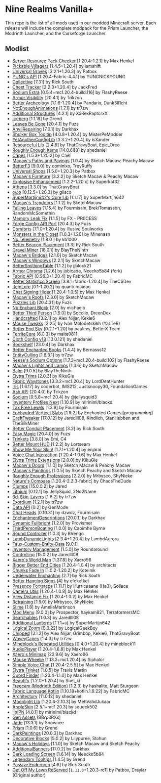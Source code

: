 # Nine Realms Vanilla+

This repo is the list of all mods used in our modded Minecraft server.
Each release will include the complete modpack for the Prism Launcher, the Modrinth Launcher, and the Curseforge Launcher.

## Modlist

- [Server Resource Pack Checker](https://modrinth.com/mod/fCpuZIcM) [1.20.4-1.2.1] by Max Henkel
- [Pickable Villagers](https://modrinth.com/mod/lMRqnKVq) [1.4.5+1.20.4] by iamshift
- [Universal Graves](https://modrinth.com/mod/yn9u3ypm) [3.2.1+1.20.3] by Patbox
- [YUNG's API](https://modrinth.com/mod/Ua7DFN59) [1.20.4-Fabric-4.4.1] by YUNGNICKYOUNG
- [Collective](https://modrinth.com/mod/e0M1UDsY) [7.31] by Rick South
- [Chest Tracker](https://modrinth.com/mod/ni4SrKmq) [2.2.3+1.20.4] by JackFred
- [Sodium Extra](https://modrinth.com/mod/PtjYWJkn) [0.5.4+mc1.20.4-build.116] by FlashyReese
- [Armor Visibility](https://modrinth.com/mod/kvPlmCLX) [20.4.1] by Trikzon
- [Better Archeology](https://modrinth.com/mod/zCh7omyG) [1.1.6-1.20.4] by Pandarix, Dunk3ll1cht
- [NotEnoughAnimations](https://modrinth.com/mod/MPCX6s5C) [1.7.1] by tr7zw
- [Additional Structures](https://modrinth.com/mod/TWsbC6jW) [4.2.1] by XxRexRaptorxX
- [Iceberg](https://modrinth.com/mod/5faXoLqX) [1.1.18] by Grend
- [Leaves Be Gone](https://modrinth.com/mod/AVq17PqV) [20.4.1] by Fuzs
- [AnvilRepairing](https://modrinth.com/mod/gY0sChT6) [7.0.1] by Darkhax
- [Shulker Box Tooltip](https://modrinth.com/mod/2M01OLQq) [4.0.8+1.20.4] by MisterPeModder
- [YetAnotherConfigLib](https://modrinth.com/mod/1eAoo2KR) [3.3.2+1.20.4] by isXander
- [Resourceful Lib](https://modrinth.com/mod/G1hIVOrD) [2.4.8] by ThatGravyBoat, Epic_Oreo
- [Roughly Enough Items](https://modrinth.com/mod/nfn13YXA) [14.0.688] by shedaniel
- [Capes](https://modrinth.com/mod/89Wsn8GD) [1.5.3+1.20.2] by Cael
- [Macaw's Paths and Pavings](https://modrinth.com/mod/VRLhWB91) [1.0.4] by Sketch Macaw, Peachy Macaw
- [BetterF3](https://modrinth.com/mod/8shC1gFX) [9.0.0] by cominixo, TreyRuffy
- [Universal Shops](https://modrinth.com/mod/cnIatHrN) [1.5.0+1.20.3] by Patbox
- [Macaw's Furniture](https://modrinth.com/mod/dtWC90iB) [3.2.2] by Sketch Macaw & Peachy Macaw
- [Explosive Enhancement](https://modrinth.com/mod/OSQ8mw2r) [1.2.2-1.20.x] by Superkat32
- [Athena](https://modrinth.com/mod/b1ZV3DIJ) [3.3.0] by ThatGravyBoat
- [oωo](https://modrinth.com/mod/ccKDOlHs) [0.12.5+1.20.3] by glisco
- [SuperMartijn642's Core Lib](https://modrinth.com/mod/rOUBggPv) [1.1.17] by SuperMartijn642
- [Macaw's Trapdoors](https://modrinth.com/mod/n2fvCDlM) [1.1.2] by SketchMacaw
- [Falling Leaves](https://modrinth.com/mod/WhbRG4iK) [1.15.4] by Fourmisain, BrekiTomasson, RandomMcSomethin
- [Memory Leak Fix](https://modrinth.com/mod/NRjRiSSD) [1.1.5] by FX - PR0CESS
- [Forge Config API Port](https://modrinth.com/mod/ohNO6lps) [20.4.3] by Fuzs
- [Comforts](https://modrinth.com/mod/SaCpeal4) [7.1.0+1.20.4] by Illusive Soulworks
- [Monsters in the Closet](https://modrinth.com/mod/GMA8jFBD) [1.0.3+1.20] by Minenash
- [No Telemetry](https://modrinth.com/mod/hg77g4Pw) [1.8.0
] by kb1000
- [Better Beacon Placement](https://modrinth.com/mod/GOKA9KZY) [3.3] by Rick South
- [Gravel Miner](https://modrinth.com/mod/iAzrhsju) [18.0.1] by BlayTheNinth
- [Macaw's Bridges](https://modrinth.com/mod/GURcjz8O) [2.1.0] by SketchMacaw
- [Macaw's Windows](https://modrinth.com/mod/C7I0BCni) [2.2.1] by SketchMacaw
- [BetterSmithingTable](https://modrinth.com/mod/Vt8TI045) [1.1.2] by jjblock21
- [Armor Chroma](https://modrinth.com/mod/pJnbPs9G) [1.2.6] by jobicade, Neecko5b84 (fork)
- [Fabric API](https://modrinth.com/mod/P7dR8mSH) [0.96.3+1.20.4] by FabricMC
- [Better Statistics Screen](https://modrinth.com/mod/n6PXGAoM) [3.8.1+fabric-1.20.4] by TheCSDev
- [ItemLore](https://modrinth.com/mod/ZXr70n5I) [0.1-1.20.2] by quantumaidan
- [Chat Signing Hider](https://modrinth.com/mod/6KrNtW32) [1.20.4-1.0.5] by Max Henkel
- [Macaw's Roofs](https://modrinth.com/mod/B8jaH3P1) [2.3.0] by SketchMacaw
- [Puzzles Lib](https://modrinth.com/mod/QAGBst4M) [20.4.31] by Fuzs
- [No Enchant Block](https://modrinth.com/mod/wP2OLp8w) [2.0] by michaelo
- [Better Third Person](https://modrinth.com/mod/G1s2WpNo) [1.9.0] by Socolio, DreenDex
- [Handcrafted](https://modrinth.com/mod/pJmCFF0p) [3.2.1] by Alex Nijjar, Kekie6
- [Mouse Tweaks](https://modrinth.com/mod/aC3cM3Vq) [2.25] by Ivan Molodetskikh (YaLTeR)
- [Better End Sky](https://modrinth.com/mod/SgJ1iW80) [0.2.1+1.20] by paulevs, BetterX Team
- [FerriteCore](https://modrinth.com/mod/uXXizFIs) [6.0.3] by malte0811
- [Cloth Config v13](https://modrinth.com/mod/9s6osm5g) [13.0.121] by shedaniel
- [Bookshelf](https://modrinth.com/mod/uy4Cnpcm) [23.0.4] by Darkhax
- [Better Enchanted Books](https://modrinth.com/mod/yjpXhps7) [1.4.4] by Bernasss12
- [EntityCulling](https://modrinth.com/mod/NNAgCjsB) [1.6.3.1] by tr7zw
- [Reese's Sodium Options](https://modrinth.com/mod/Bh37bMuy) [1.7.2+mc1.20.4-build.102] by FlashyReese
- [Macaw's Lights and Lamps](https://modrinth.com/mod/w4an97C2) [1.0.6] by SketchMacaw
- [Balm](https://modrinth.com/mod/MBAkmtvl) [9.0.5] by BlayTheNinth
- [Elytra Trims](https://modrinth.com/mod/XpzGz7KD) [2.0.3] by KikuGie
- [Fabric Waystones](https://modrinth.com/mod/sTZr7NVo) [3.3.2+mc1.20.4] by LordDeatHunter
- [Iris](https://modrinth.com/mod/YL57xq9U) [1.6.17] by coderbot, IMS212, Justsnoopy30, FoundationGames
- [Ash API](https://modrinth.com/mod/Q8xUICr6) [20.4.0] by Trikzon
- [Sodium](https://modrinth.com/mod/AANobbMI) [0.5.8+mc1.20.4] by @jellysquid3
- [Inventory Profiles Next](https://modrinth.com/mod/O7RBXm3n) [1.10.9] by mirinimi/blackd
- [Tax Free Levels](https://modrinth.com/mod/jCBrrLTs) [1.3.9] by Fourmisain
- [Enchanted Vertical Slabs](https://modrinth.com/mod/TG1cHkRf) [1.9.2] by Enchanted Games [programming]
- [CraftTweaker](https://modrinth.com/mod/Xg35A4rS) [17.0.12] by Jaredlll08, Kindlich, StanHebben and TheSilkMiner
- [Better Conduit Placement](https://modrinth.com/mod/lRF5nzIz) [3.2] by Rick South
- [Easy Magic](https://modrinth.com/mod/9hx3AbJM) [20.4.0] by Fuzs
- [Trinkets](https://modrinth.com/mod/5aaWibi9) [3.8.0] by Emi, C4
- [Better Mount HUD](https://modrinth.com/mod/kqJFAPU9) [1.2.2] by Lortseam
- [Show Me Your Skin!](https://modrinth.com/mod/bD7YqcA3) [1.7.1+1.20.4] by enjarai
- [Voice Chat Interaction](https://modrinth.com/mod/qsSP2ZZ0) [1.20.4-1.0.6] by Max Henkel
- [Elytra Trims Extensions](https://modrinth.com/mod/5edtQ4at) [2.0.0] by KikuGie
- [Macaw's Doors](https://modrinth.com/mod/kNxa8z3e) [1.1.0] by Sketch Macaw & Peachy Macaw
- [Macaw's Paintings](https://modrinth.com/mod/okE6QVAY) [1.0.5] by Sketch Peachy and Sketch Macaw
- [Roughly Enough Professions](https://modrinth.com/mod/V8XJ8f5f) [2.2.0] by Mrbysco, ShyNieke
- [Nature's Compass](https://modrinth.com/mod/fPetb5Kh) [1.20.4-2.2.3-fabric] by ChaosTheDude
- [Clumps](https://modrinth.com/mod/Wnxd13zP) [15.0.0.2] by Jared
- [Lithium](https://modrinth.com/mod/gvQqBUqZ) [0.12.1] by JellySquid, 2No2Name
- [3d-Skin-Layers](https://modrinth.com/mod/zV5r3pPn) [1.6.2] by tr7zw
- [Exordium](https://modrinth.com/mod/DynYZEae) [1.2.1] by tr7zw
- [Data API](https://modrinth.com/mod/ZS3lIxKu) [0.2] by GenMode
- [Chat Heads](https://modrinth.com/mod/Wb5oqrBJ) [0.10.31] by dzwdz, Fourmisain
- [EnchantmentDescriptions](https://modrinth.com/mod/UVtY3ZAC) [20.0.1] by Darkhax
- [Dynamic Fullbright](https://modrinth.com/mod/tF7P4IlX) [1.2.0] by Provismet
- [ThirdPersonBoating](https://modrinth.com/mod/QCPupgrj) [1.0.0] by Caoimhe Byrne
- [Sound Controller](https://modrinth.com/mod/uY9zbflw) [1.0.3] by BVengo
- [LambDynamicLights](https://modrinth.com/mod/yBW8D80W) [2.3.4+1.20.4] by LambdAurora
- [Faux-Custom-Entity-Data](https://modrinth.com/mod/E7ZFR7qk) [9.0.1]
- [Inventory Management](https://modrinth.com/mod/F7wXag4i) [1.5.0] by Roundaround
- [Controlling](https://modrinth.com/mod/xv94TkTM) [15.0.2] by Jaredlll08
- [Xaero's World Map](https://modrinth.com/mod/NcUtCpym) [1.37.8] by Xaero96
- [Bigger Better End Cities](https://modrinth.com/mod/A1ySbDYD) [1.20.4-1.0.4] by architects
- [Chunks Fade In](https://modrinth.com/mod/JaNmzvA8) [1.0.2-1.20.2] by Koteinik
- [Underwater Enchanting](https://modrinth.com/mod/e8JtTY4h) [2.7] by Rick South
- [Better Hanging Signs](https://modrinth.com/mod/l6VVh2KR) [4] by efeketket
- [Presence Footsteps](https://modrinth.com/mod/rcTfTZr3) [1.11.1] by Hurricaaane (Ha3), Sollace
- [Camera Utils](https://modrinth.com/mod/rrwQMaWQ) [1.20.4-1.0.8] by Max Henkel
- [View Distance Fix](https://modrinth.com/mod/nxrXbh5K) [1.20.4-1.0.2] by Max Henkel
- [Retraining](https://modrinth.com/mod/Iugiwphr) [1.5.0] by Mrbysco, ShyNieke
- [Slime](https://modrinth.com/mod/qpnMRvwM) [1.8] by AmeliaMartinson
- [Mod Menu](https://modrinth.com/mod/mOgUt4GM) [9.0.0] by Prospector, haykam821, TerraformersMC
- [Searchables](https://modrinth.com/mod/fuuu3xnx) [1.0.3] by Jaredlll08
- [Additional Lanterns](https://modrinth.com/mod/jXNvTKds) [1.1.1+a] by SuperMartijn642
- [Logical Zoom](https://modrinth.com/mod/8bOImuGU) [0.0.22] by LogicalGeekBoy
- [Chipped](https://modrinth.com/mod/BAscRYKm) [3.1.2] by Alex Nijjar, Grimbop, Kekie6, ThatGravyBoat
- [WaveyCapes](https://modrinth.com/mod/kYuIpRLv) [1.4.3] by tr7zw
- [Mineblock's Repeated Utilities](https://modrinth.com/mod/SNVQ2c0g) [0.4.0+1.20.4] by mineblock11
- [AudioPlayer](https://modrinth.com/mod/SRlzjEBS) [1.20.4-1.8.8] by Max Henkel
- [Xaero's Minimap](https://modrinth.com/mod/JkSi2Fzx) [23.9.6] by Xaero96
- [Mouse Wheelie](https://modrinth.com/mod/u5Ic2U1u) [1.13.3+mc1.20.4] by Siphalor
- [Simple Voice Chat](https://modrinth.com/mod/9eGKb6K1) [1.20.4-2.5.5] by Max Henkel
- [Elytra Trinket](https://modrinth.com/mod/wk57PrDM) [1.0.5] by Travis Martin
- [Coord Finder](https://modrinth.com/mod/kPkTtp4N) [1.20.4-1.1.0] by Max Henkel
- [Beautify](https://modrinth.com/mod/DhSSvaxs) [1.2.0+1.20.4] by Suel_ki
- [Freecam (Modrinth Edition)](https://modrinth.com/mod/XeEZ3fK2) [1.2.3] by hashalite, Matt Sturgeon
- [Fabric Language Kotlin](https://modrinth.com/mod/Ha28R6CL) [1.10.18+kotlin.1.9.22] by FabricMC
- [Architectury](https://modrinth.com/mod/lhGA9TYQ) [11.0.12] by shedaniel
- [Moonlight Lib](https://modrinth.com/mod/twkfQtEc) [1.20.4-2.10.3] by MehVahdJukaar
- [AppleSkin](https://modrinth.com/mod/EsAfCjCV) [2.5.1+mc1.20.3] by squeek502
- [libIPN](https://modrinth.com/mod/onSQdWhM) [4.0.1] by mirinimi/blackd
- [Gen Assets](https://modrinth.com/mod/ZRGZa67i) [BBrp3RXs]
- [Jade](https://modrinth.com/mod/nvQzSEkH) [13.3.1] by Snownee
- [Prism](https://modrinth.com/mod/1OE8wbN0) [1.0.6] by Grend
- [DarkPaintings](https://modrinth.com/mod/lFGQ4Hnk) [20.0.3] by Darkhax
- [Decorative Blocks](https://modrinth.com/mod/t6BIRVZn) [5.0.2] by Lilypuree, Stohun
- [Macaw's Holidays](https://modrinth.com/mod/rH20L2Lp) [1.1.0] by Sketch Macaw and Sketch Peachy
- [AdditionalBanners](https://modrinth.com/mod/AVPTFuxC) [17.0.2] by Darkhax
- [Dark Loading Screen](https://modrinth.com/mod/h3XWIuzM) [1.6.14] by Neecko5b84
- [Legendary Tooltips](https://modrinth.com/mod/atHH8NyV) [1.4.5] by Grend
- [Passive Endermen](https://modrinth.com/mod/N7UFQA9x) [4.6] by Rick South
- [Get Off My Lawn ReServed](https://modrinth.com/mod/j5niDupl) [`1.11.0`+1.20.3-rc1] by Patbox, Draylar (Original author)
